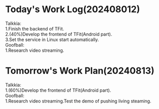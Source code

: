 # Today's Work Log(202408012)
Talkkia:\
1.Finish the backend of TFit.\
2.(40%)Develop the frontend of TFit(Android part).\
3.Set the service in Linux start automatically.\
Goofball:\
1.Research video streaming.
# Tomorrow's Work Plan(20240813)
Talkkia:\
1.(60%)Develop the frontend of TFit(Android part).\
Goofball:\
1.Research video streaming.Test the demo of pushing living steaming.
